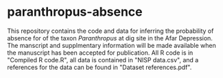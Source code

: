 # paranthropus-absence


This repository contains the code and data for inferring the probability of absence for of the taxon *Paranthropus* at dig site in the Afar Depression. The manscript and supplmentary information will be made available when the manuscript has been accepted for publication. All R code is in "Compiled R code.R", all data is contained in "NISP data.csv", and a references for the data can be found in "Dataset references.pdf".
